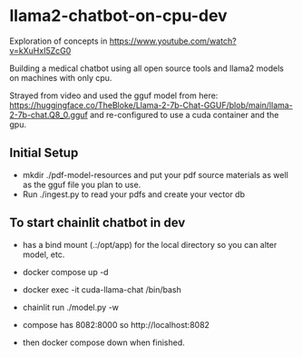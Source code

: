 # llama2-chatbot-on-cpu-dev

Exploration of concepts in https://www.youtube.com/watch?v=kXuHxI5ZcG0

Building a medical chatbot using all open source tools and llama2 models on machines with only cpu.

Strayed from video and used the gguf model from here:
https://huggingface.co/TheBloke/Llama-2-7b-Chat-GGUF/blob/main/llama-2-7b-chat.Q8_0.gguf and re-configured to use a cuda container and the gpu.


## Initial Setup
- mkdir ./pdf-model-resources and put your pdf source materials as well as the gguf file you plan to use.
- Run ./ingest.py to read your pdfs and create your vector db

## To start chainlit chatbot in dev
- has a bind mount (.:/opt/app) for the local directory so you can alter model, etc.
- docker compose up -d
- docker exec -it cuda-llama-chat /bin/bash
- chainlit run ./model.py -w
- compose has 8082:8000 so http://localhost:8082

- then docker compose down when finished.
